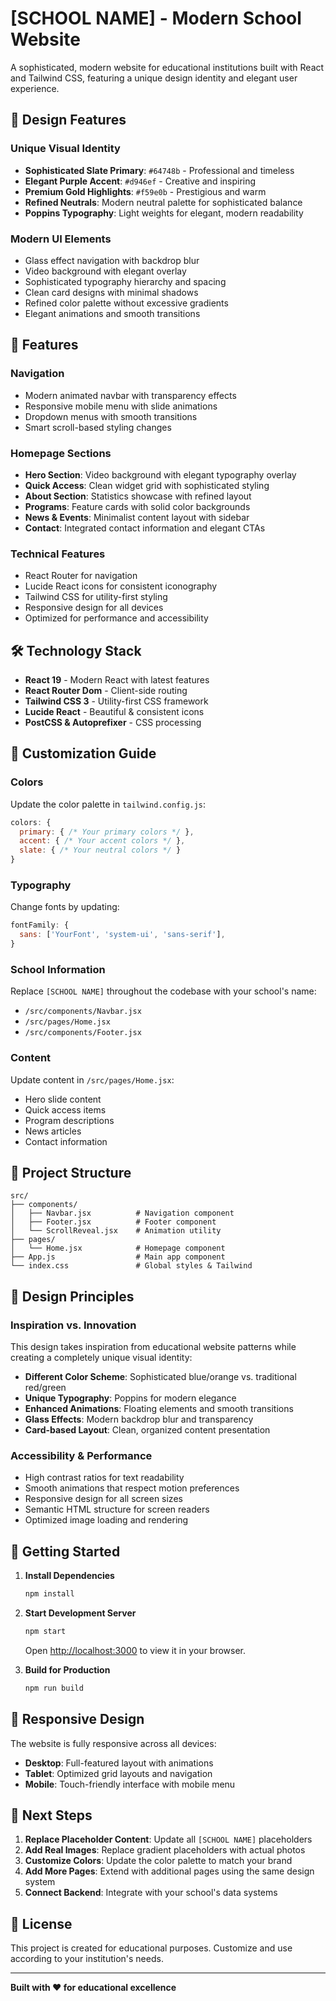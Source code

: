 # [SCHOOL NAME] - Modern School Website

A sophisticated, modern website for educational institutions built with React and Tailwind CSS, featuring a unique design identity and elegant user experience.

## 🎨 Design Features

### Unique Visual Identity
- **Sophisticated Slate Primary**: `#64748b` - Professional and timeless
- **Elegant Purple Accent**: `#d946ef` - Creative and inspiring
- **Premium Gold Highlights**: `#f59e0b` - Prestigious and warm
- **Refined Neutrals**: Modern neutral palette for sophisticated balance
- **Poppins Typography**: Light weights for elegant, modern readability

### Modern UI Elements
- Glass effect navigation with backdrop blur
- Video background with elegant overlay
- Sophisticated typography hierarchy and spacing
- Clean card designs with minimal shadows
- Refined color palette without excessive gradients
- Elegant animations and smooth transitions

## 🚀 Features

### Navigation
- Modern animated navbar with transparency effects
- Responsive mobile menu with slide animations
- Dropdown menus with smooth transitions
- Smart scroll-based styling changes

### Homepage Sections
- **Hero Section**: Video background with elegant typography overlay
- **Quick Access**: Clean widget grid with sophisticated styling
- **About Section**: Statistics showcase with refined layout
- **Programs**: Feature cards with solid color backgrounds
- **News & Events**: Minimalist content layout with sidebar
- **Contact**: Integrated contact information and elegant CTAs

### Technical Features
- React Router for navigation
- Lucide React icons for consistent iconography
- Tailwind CSS for utility-first styling
- Responsive design for all devices
- Optimized for performance and accessibility

## 🛠️ Technology Stack

- **React 19** - Modern React with latest features
- **React Router Dom** - Client-side routing
- **Tailwind CSS 3** - Utility-first CSS framework
- **Lucide React** - Beautiful & consistent icons
- **PostCSS & Autoprefixer** - CSS processing

## 🎯 Customization Guide

### Colors
Update the color palette in `tailwind.config.js`:
```js
colors: {
  primary: { /* Your primary colors */ },
  accent: { /* Your accent colors */ },
  slate: { /* Your neutral colors */ }
}
```

### Typography
Change fonts by updating:
```js
fontFamily: {
  sans: ['YourFont', 'system-ui', 'sans-serif'],
}
```

### School Information
Replace `[SCHOOL NAME]` throughout the codebase with your school's name:
- `/src/components/Navbar.jsx`
- `/src/pages/Home.jsx`
- `/src/components/Footer.jsx`

### Content
Update content in `/src/pages/Home.jsx`:
- Hero slide content
- Quick access items
- Program descriptions
- News articles
- Contact information

## 📁 Project Structure

```
src/
├── components/
│   ├── Navbar.jsx          # Navigation component
│   ├── Footer.jsx          # Footer component
│   └── ScrollReveal.jsx    # Animation utility
├── pages/
│   └── Home.jsx            # Homepage component
├── App.js                  # Main app component
└── index.css               # Global styles & Tailwind
```

## 🎨 Design Principles

### Inspiration vs. Innovation
This design takes inspiration from educational website patterns while creating a completely unique visual identity:

- **Different Color Scheme**: Sophisticated blue/orange vs. traditional red/green
- **Unique Typography**: Poppins for modern elegance
- **Enhanced Animations**: Floating elements and smooth transitions
- **Glass Effects**: Modern backdrop blur and transparency
- **Card-based Layout**: Clean, organized content presentation

### Accessibility & Performance
- High contrast ratios for text readability
- Smooth animations that respect motion preferences
- Responsive design for all screen sizes
- Semantic HTML structure for screen readers
- Optimized image loading and rendering

## 🚀 Getting Started

1. **Install Dependencies**
   ```bash
   npm install
   ```

2. **Start Development Server**
   ```bash
   npm start
   ```
   Open [http://localhost:3000](http://localhost:3000) to view it in your browser.

3. **Build for Production**
   ```bash
   npm run build
   ```

## 📱 Responsive Design

The website is fully responsive across all devices:
- **Desktop**: Full-featured layout with animations
- **Tablet**: Optimized grid layouts and navigation
- **Mobile**: Touch-friendly interface with mobile menu

## 🎯 Next Steps

1. **Replace Placeholder Content**: Update all `[SCHOOL NAME]` placeholders
2. **Add Real Images**: Replace gradient placeholders with actual photos
3. **Customize Colors**: Update the color palette to match your brand
4. **Add More Pages**: Extend with additional pages using the same design system
5. **Connect Backend**: Integrate with your school's data systems

## 📄 License

This project is created for educational purposes. Customize and use according to your institution's needs.

---

**Built with ❤️ for educational excellence**
